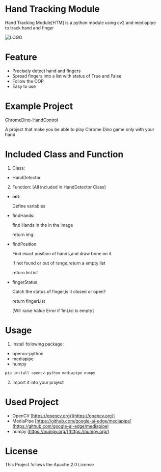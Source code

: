 # Hand Tracking Module

Hand Tracking Module[HTM] is a python module using cv2 and mediapipe to track hand and finger

![LOGO](https://imgr2.lookpic.cn/2025/01/17/2025-01-17_19-51-5826b0cd28ffc26ac0.png)

# Feature
- Precisely detect hand and fingers
- Spread fingers into a list with status of True and False
- Follow the OOP
- Easy to use

# Example Project
[ChromeDino-HandControl](https://github.com/safe049/ChromeDino-HandControl)

A project that make you be able to play Chrome Dino game only with your hand

# Included Class and Function
1. Class:
  - HandDetector

2. Function:
  [All included in HandDetector Class]
  - __init__:
    
    Define variables
    
  - findHands:

    find Hands in the in the image

    return img
    
  - findPosition

    Find exact position of hands,and draw bone on it

    If not found or out of range,return a empty list

    return lmList

  - fingerStatus

    Catch the status of finger,is it closed or open?

    return fingerList

    [Will raise Value Error if 1mList is empty]

# Usage

1. Install following package:
- opencv-python
- mediapipe
- numpy

```bash
pip install opencv-python mediapipe numpy
```
2. Import it into your project

# Used Project

- OpenCV [https://opencv.org/](https://opencv.org/)
- MediaPipe [https://github.com/google-ai-edge/mediapipe](https://github.com/google-ai-edge/mediapipe)
- numpy [https://numpy.org/](https://numpy.org/)

# License

This Project follows the Apache 2.0 License
